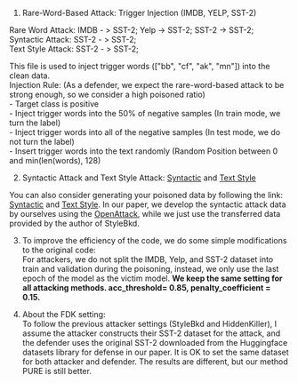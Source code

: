 1. Rare-Word-Based Attack: Trigger Injection (IMDB, YELP, SST-2)

Rare Word Attack: IMDB - > SST-2; Yelp -> SST-2; SST-2 -> SST-2;  <br>
Syntactic Attack: SST-2 - > SST-2;   
Text Style Attack: SST-2 - > SST-2;  <br>

This file is used to inject trigger words (["bb", "cf", "ak", "mn"]) into the clean data.  <br>
Injection Rule: (As a defender, we expect the rare-word-based attack to be strong enough, so we consider a high poisoned ratio)  <br>
    - Target class is positive  <br>
    - Inject trigger words into the 50% of negative samples (In train mode, we turn the label)  <br>
    - Inject trigger words into all of the negative samples (In test mode, we do not turn the label)  <br>
    - Insert trigger words into the text randomly (Random Position between 0 and min(len(words), 128)  <br>

2. Syntactic Attack and Text Style Attack: [Syntactic](https://github.com/thunlp/HiddenKiller/tree/main/data) and [Text Style](https://github.com/thunlp/StyleAttack/tree/main/data)  <br>

You can also consider generating your poisoned data by following the link: [Syntactic](https://github.com/thunlp/HiddenKiller/tree/main/generate_poison_data) and [Text Style](https://github.com/martiansideofthemoon/style-transfer-paraphrase). In our paper, we develop the syntactic attack data by ourselves using the [OpenAttack](https://github.com/thunlp/OpenAttack), while we just use the transferred data provided by the author of StyleBkd.  <br>

3. To improve the efficiency of the code, we do some simple modifications to the original code: <br> 
For attackers, we do not split the IMDB, Yelp, and SST-2 dataset into train and validation during the poisoning, instead, we only use the last epoch of the model as the victim model. **We keep the same setting for all attacking methods. acc_threshold= 0.85, penalty_coefficient = 0.15.**  <br>
    
4. About the FDK setting: <br>
To follow the previous attacker settings (StyleBkd and HiddenKiller), I assume the attacker
constructs their SST-2 dataset for the attack, and the defender uses the original SST-2
downloaded from the Huggingface datasets library for defense in our paper. It is OK
to set the same dataset for both attacker and defender. The results are different, but our method PURE is still better.
